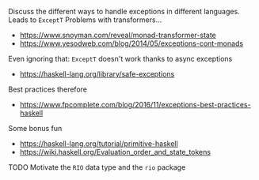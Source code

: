 Discuss the different ways to handle exceptions in different languages.
Leads to `ExceptT`
Problems with transformers...

* https://www.snoyman.com/reveal/monad-transformer-state
* https://www.yesodweb.com/blog/2014/05/exceptions-cont-monads

Even ignoring that: `ExceptT` doesn't work thanks to async exceptions

* https://haskell-lang.org/library/safe-exceptions

Best practices therefore

* https://www.fpcomplete.com/blog/2016/11/exceptions-best-practices-haskell

Some bonus fun

* https://haskell-lang.org/tutorial/primitive-haskell
* <https://wiki.haskell.org/Evaluation_order_and_state_tokens>

TODO Motivate the `RIO` data type and the `rio` package
